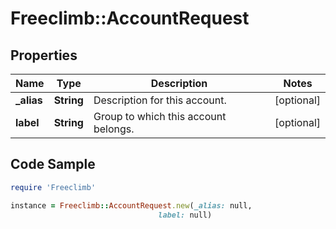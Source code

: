 # Freeclimb::AccountRequest

## Properties

Name | Type | Description | Notes
------------ | ------------- | ------------- | -------------
**_alias** | **String** | Description for this account. | [optional] 
**label** | **String** | Group to which this account belongs. | [optional] 

## Code Sample

```ruby
require 'Freeclimb'

instance = Freeclimb::AccountRequest.new(_alias: null,
                                 label: null)
```


